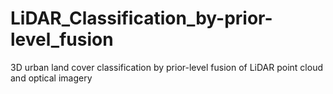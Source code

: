 # LiDAR_Classification_by-prior-level_fusion
3D urban land cover classification by prior-level fusion of LiDAR point cloud and optical imagery
